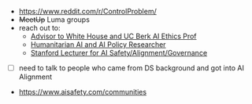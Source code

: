 * https://www.reddit.com/r/ControlProblem/
* ~~MeetUp~~ Luma groups
* reach out to:
  * [Advisor to White House and UC Berk AI Ethics Prof](https://www.linkedin.com/in/davidevanharris/)
  * [Humanitarian AI and AI Policy Researcher](https://www.linkedin.com/in/ritwikgupta/)
  * [Stanford Lecturer for AI Safety/Alignment/Governance](https://www.linkedin.com/in/gabrielmukobi/)
* [ ] need to talk to people who came from DS background and got into AI Alignment

* https://www.aisafety.com/communities
